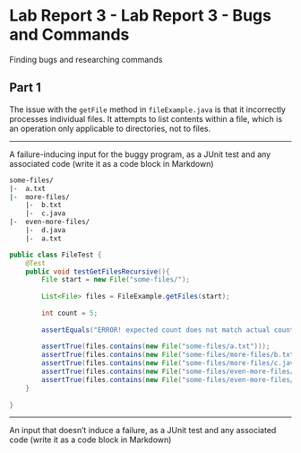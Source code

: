# Lab Report 3 - Lab Report 3 - Bugs and Commands
Finding bugs and researching commands 
## Part 1
The issue with the `getFile` method in `fileExample.java`  is that it incorrectly processes individual files. It attempts to list contents within a file, which is an operation only applicable to directories, not to files.
- - -
A failure-inducing input for the buggy program, as a JUnit test and any associated code (write it as a code block in Markdown)
```bash
some-files/
|-  a.txt
|-  more-files/
    |-  b.txt
    |-  c.java
|-  even-more-files/
    |-  d.java
    |-  a.txt
```

```java
public class FileTest {
    @Test
    public void testGetFilesRecursive(){
        File start = new File("some-files/");
        
        List<File> files = FileExample.getFiles(start);
        
        int count = 5; 
        
        assertEquals("ERROR! expected count does not match actual count", count, files.size());
        
        assertTrue(files.contains(new File("some-files/a.txt")));
        assertTrue(files.contains(new File("some-files/more-files/b.txt")));
        assertTrue(files.contains(new File("some-files/more-files/c.java")));
        assertTrue(files.contains(new File("some-files/even-more-files/d.java")));
        assertTrue(files.contains(new File("some-files/even-more-files/a.txt")));
    }
  
}
```
---
An input that doesn’t induce a failure, as a JUnit test and any associated code (write it as a code block in Markdown)